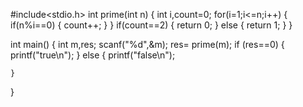 #include<stdio.h>
int prime(int n)
{
int i,count=0;
for(i=1;i<=n;i++)
{
if(n%i==0)
{
count++;
}
}
if(count==2)
{
return 0;
}
else
{
return 1;
}
}


int main()
{
int m,res;
scanf("%d",&m);
res= prime(m);
if (res==0)
{
    printf("true\n");
}
    else
        {
            printf("false\n");

    }
}
